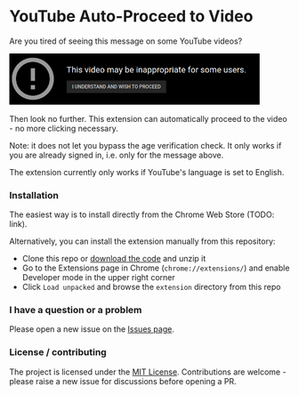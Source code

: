 # YouTube Auto-Proceed to Video

Are you tired of seeing this message on some YouTube videos?

<img src="https://github.com/ba32107/youtube-auto-proceed/blob/master/sample.png" width="450">

Then look no further. This extension can automatically proceed to the video - no more clicking necessary.

Note: it does not let you bypass the age verification check. It only works if you are already signed in, i.e. only for the message above. 

The extension currently only works if YouTube's language is set to English.

### Installation
The easiest way is to install directly from the Chrome Web Store (TODO: link).
 
Alternatively, you can install the extension manually from this repository:
 * Clone this repo or [download the code](https://github.com/ba32107/youtube-auto-proceed/archive/master.zip) and unzip it
 * Go to the Extensions page in Chrome (`chrome://extensions/`) and enable Developer mode in the upper right corner
 * Click `Load unpacked` and browse the `extension` directory from this repo

### I have a question or a problem
Please open a new issue on the [Issues page](https://github.com/ba32107/youtube-auto-proceed/issues).

### License / contributing
The project is licensed under the [MIT License](https://github.com/ba32107/youtube-auto-proceed/blob/master/LICENSE). Contributions are welcome - please raise a new issue for discussions before opening a PR.
